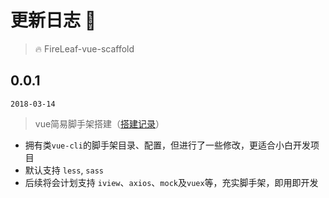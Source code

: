 # 更新日志 :bug:

> :fire: FireLeaf-vue-scaffold 

## 0.0.1

`2018-03-14`
> vue简易脚手架搭建（[搭建记录](./record.md)）

- 拥有类`vue-cli`的脚手架目录、配置，但进行了一些修改，更适合小白开发项目
- 默认支持 `less`, `sass`
- 后续将会计划支持 `iview`、`axios`、`mock`及`vuex`等，充实脚手架，即用即开发
